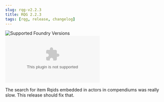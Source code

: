 ```yaml
---
slug: rqg-v2.2.3
title: RQG 2.2.3
tags: [rqg, release, changelog]
---
```


![Supported Foundry Versions](https://img.shields.io/endpoint?url=https://foundryshields.com/version?url=https://github.com/sun-dragon-cult/fvtt-system-rqg/releases/download/v2.2.3/system.json)
![Download Count](https://img.shields.io/github/downloads/sun-dragon-cult/fvtt-system-rqg/v2.2.3/rqg.zip)

The search for item Rqids embedded in actors in compendiums was really slow. This release should fix
that.
